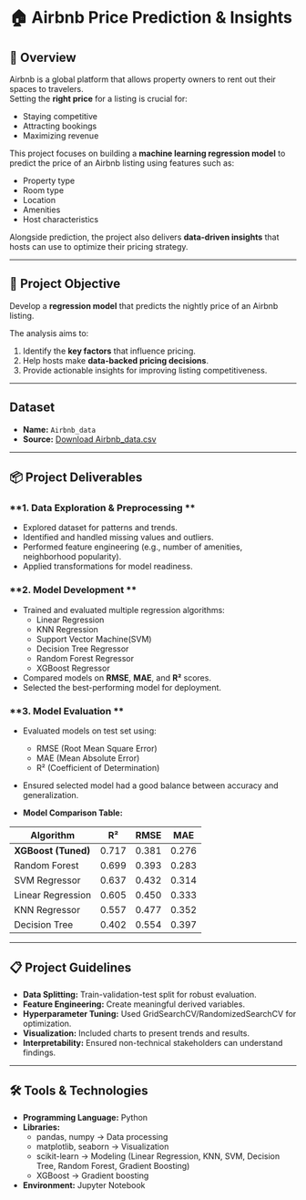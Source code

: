 # 🏠 Airbnb Price Prediction & Insights

## 📌 Overview
Airbnb is a global platform that allows property owners to rent out their spaces to travelers.  
Setting the **right price** for a listing is crucial for:
- Staying competitive
- Attracting bookings
- Maximizing revenue

This project focuses on building a **machine learning regression model** to predict the price of an Airbnb listing using features such as:
- Property type
- Room type
- Location
- Amenities
- Host characteristics

Alongside prediction, the project also delivers **data-driven insights** that hosts can use to optimize their pricing strategy.

---

## 🎯 Project Objective
Develop a **regression model** that predicts the nightly price of an Airbnb listing.  

The analysis aims to:
1. Identify the **key factors** that influence pricing.
2. Help hosts make **data-backed pricing decisions**.
3. Provide actionable insights for improving listing competitiveness.

---

## Dataset
- **Name:** `Airbnb_data`
- **Source:** [Download Airbnb_data.csv](https://docs.google.com/spreadsheets/d/1CGa4scSn_pLTr2e02UUJR5ffdhe85mix/edit?usp=sharing&ouid=104068375114358654660&rtpof=true&sd=true)


---

## 📦 Project Deliverables

### **1. Data Exploration & Preprocessing **
- Explored dataset for patterns and trends.
- Identified and handled missing values and outliers.
- Performed feature engineering (e.g., number of amenities, neighborhood popularity).
- Applied transformations for model readiness.

### **2. Model Development **
- Trained and evaluated multiple regression algorithms:
  - Linear Regression
  - KNN Regression
  - Support Vector Machine(SVM)
  - Decision Tree Regressor
  - Random Forest Regressor
  - XGBoost Regressor
- Compared models on **RMSE**, **MAE**, and **R²** scores.
- Selected the best-performing model for deployment.

### **3. Model Evaluation **
- Evaluated models on test set using:
  - RMSE (Root Mean Square Error)
  - MAE (Mean Absolute Error)
  - R² (Coefficient of Determination)
- Ensured selected model had a good balance between accuracy and generalization.

- **Model Comparison Table:**


| Algorithm               | R²     | RMSE   | MAE   |
|------------------------|--------|--------|-------|
| **XGBoost (Tuned)**    | 0.717  | 0.381  | 0.276 |
| Random Forest          | 0.699  | 0.393  | 0.283 |
| SVM Regressor          | 0.637  | 0.432  | 0.314 |
| Linear Regression      | 0.605  | 0.450  | 0.333 |
| KNN Regressor          | 0.557  | 0.477  | 0.352 |
| Decision Tree          | 0.402  | 0.554  | 0.397 |

---

## 📋 Project Guidelines
- **Data Splitting:** Train-validation-test split for robust evaluation.
- **Feature Engineering:** Create meaningful derived variables.
- **Hyperparameter Tuning:** Used GridSearchCV/RandomizedSearchCV for optimization.
- **Visualization:** Included charts to present trends and results.
- **Interpretability:** Ensured non-technical stakeholders can understand findings.

---

## 🛠 Tools & Technologies
- **Programming Language:** Python  
- **Libraries:**
  - pandas, numpy → Data processing
  - matplotlib, seaborn → Visualization
  - scikit-learn → Modeling (Linear Regression, KNN, SVM, Decision Tree, Random Forest, Gradient Boosting)
  - XGBoost → Gradient boosting
- **Environment:** Jupyter Notebook
